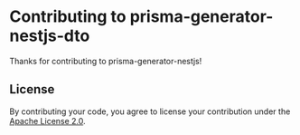 # Contributing to prisma-generator-nestjs-dto

Thanks for contributing to prisma-generator-nestjs!

## License

By contributing your code, you agree to license your contribution under the [Apache License 2.0](LICENSE).
